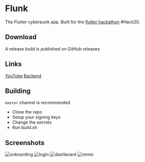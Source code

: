 # Flunk

The Flutter cyberpunk app. Built for the [flutter hackathon](https://flutterhackathon.com) #Hack20.

## Download

A release build is published on GitHub releases

## Links

[YouTube](https://www.youtube.com/watch?v=8ZJ5fvrmkIM)
[Backend](https://github.com/gargakshit/flunk-backend)

## Building

`master` channel is recommended

- Clone the repo
- Setup your signing keys
- Change the secrets
- Run build.sh

## Screenshots

![onboarding](./screenshots/onboarding.png)
![login](./screenshots/login.png)
![dashboard](./screenshots/dashboard.png)
![remix](./screenshots/remix.png)
